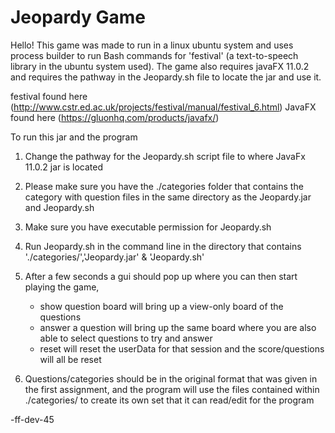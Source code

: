 # Jeopardy Game

Hello! 
This game was made to run in a linux ubuntu system and uses process builder to run Bash commands for 'festival' (a text-to-speech library in the ubuntu system used).
The game also requires javaFX 11.0.2 and requires the pathway in the Jeopardy.sh file to locate the jar and use it.

festival found here (http://www.cstr.ed.ac.uk/projects/festival/manual/festival_6.html)
JavaFX found here (https://gluonhq.com/products/javafx/)

To run this jar and the program
1. Change the pathway for the Jeopardy.sh script file to where JavaFx 11.0.2 jar is located

2. Please make sure you have the ./categories folder that contains the category with question files in the same directory
as the Jeopardy.jar and Jeopardy.sh

3. Make sure you have executable permission for Jeopardy.sh

4. Run Jeopardy.sh in the command line in the directory that contains './categories/','Jeopardy.jar' & 'Jeopardy.sh'

5. After a few seconds a gui should pop up where you can then start playing the game,
	- show question board will bring up a view-only board of the questions
	- answer a question will bring up the same board where you are also able to select questions to try and answer
	- reset will reset the userData for that session and the score/questions will all be reset
	
6. Questions/categories should be in the original format that was given in the first assignment, and the program will use the files contained within ./categories/ to create its own set that it can read/edit for the program

-ff-dev-45


